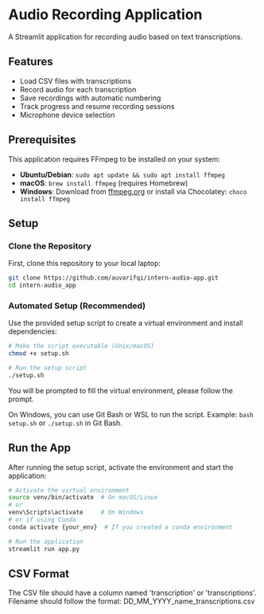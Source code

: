 # Audio Recording Application

A Streamlit application for recording audio based on text transcriptions.

## Features
- Load CSV files with transcriptions
- Record audio for each transcription
- Save recordings with automatic numbering
- Track progress and resume recording sessions
- Microphone device selection

## Prerequisites
This application requires FFmpeg to be installed on your system:

- **Ubuntu/Debian**: `sudo apt update && sudo apt install ffmpeg`
- **macOS**: `brew install ffmpeg` (requires Homebrew)
- **Windows**: Download from [ffmpeg.org](https://ffmpeg.org/download.html) or install via Chocolatey: `choco install ffmpeg`

## Setup
### Clone the Repository
First, clone this repository to your local laptop:

```bash
git clone https://github.com/auvarifqi/intern-audio-app.git
cd intern-audio_app
```

### Automated Setup (Recommended)
Use the provided setup script to create a virtual environment and install dependencies:

```bash
# Make the script executable (Unix/macOS)
chmod +x setup.sh

# Run the setup script
./setup.sh
```
You will be prompted to fill the virtual environment, please follow the prompt.

On Windows, you can use Git Bash or WSL to run the script. Example: `bash setup.sh` or `./setup.sh` in Git Bash.


## Run the App
After running the setup script, activate the environment and start the application:
```bash
# Activate the virtual environment
source venv/bin/activate  # On macOS/Linux
# or
venv\Scripts\activate     # On Windows
# or if using Conda
conda activate {your_env}  # If you created a conda environment

# Run the application
streamlit run app.py
```


## CSV Format
The CSV file should have a column named 'transcription' or 'transcriptions'.
Filename should follow the format: DD_MM_YYYY_name_transcriptions.csv

